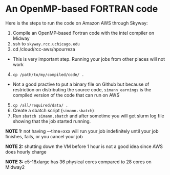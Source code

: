 # An OpenMP-based FORTRAN code
Here is the steps to run the code on Amazon AWS through Skyway:
1. Compile an OpenMP-based Fortran code with the intel compiler on Midway
2. ssh to `skyway.rcc.uchicago.edu`
3. cd /cloud/rcc-aws/hpourreza
 * This is very important step. Running your jobs from other places will not work
4. `cp /path/to/my/compiled/code/ .`
 * Not a good practive to put a binary file on Github but because of restriction on distributing the source code, `simann_earnings` is the compiled version of the code that can run on AWS
5. `cp /all/required/data/ .`
6. Create a sbatch script (`simann.sbatch`)
7. Run `sbatch simann.sbatch` and after sometime you will get slurm log file showing that the job started running. 

**NOTE 1:** not having --time=xxx will run your job indefinitely until your job finishes, fails, or you cancel your job

**NOTE 2:** shutting down the VM before 1 hour is not a good idea since AWS does hourly charge

**NOTE 3:** c5-18xlarge has 36 physical cores compared to 28 cores on Midway2
